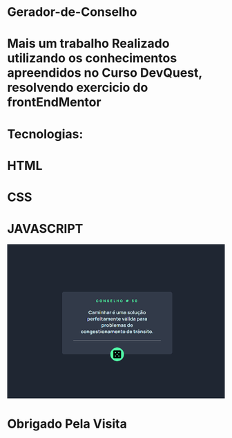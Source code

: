 # Gerador-de-Conselho


# Mais um trabalho Realizado utilizando os conhecimentos apreendidos no Curso DevQuest, resolvendo exercicio do frontEndMentor

# Tecnologias:
# HTML
# CSS
# JAVASCRIPT  


<img src ="src/images/conselho.gif" alt="Conselhos Gerados"/>



# Obrigado Pela Visita
